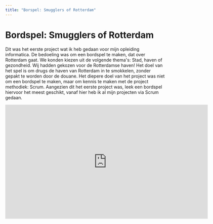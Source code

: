 ```yaml
---
title: "Borspel: Smugglers of Rotterdam"
---
```


# Bordspel: Smugglers of Rotterdam

Dit was het eerste project wat ik heb gedaan voor mijn opleiding informatica. De bedoeling was om een bordspel te maken, dat over Rotterdam gaat. We konden kiezen uit de volgende thema's: Stad, haven of gezondheid. Wij hadden gekozen voor de Rotterdamse haven! Het doel van het spel is om drugs de haven van Rotterdam in te smokkelen, zonder gepakt te worden door de douane. Het diepere doel van het project was niet om een bordspel te maken, maar om kennis te maken met de project methodiek: Scrum. Aangezien dit het eerste project was, leek een bordspel hiervoor het meest geschikt, vanaf hier heb 
ik al mijn projecten via Scrum gedaan.

<div class="responsive">
<iframe class="responsive-iframe" width="640" height="360" src="https://www.youtube.com/embed/xsx6hSirarM" frameborder="0" allow="autoplay; encrypted-media" allowfullscreen></iframe>
</div>